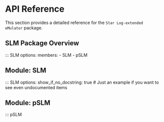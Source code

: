 # API Reference

This section provides a detailed reference for the `Star Log-extended eMulator` package.

## SLM Package Overview

::: SLM
options:
members: - SLM - pSLM

## Module: SLM

::: SLM
options:
show_if_no_docstring: true # Just an example if you want to see even undocumented items

## Module: pSLM

::: pSLM
